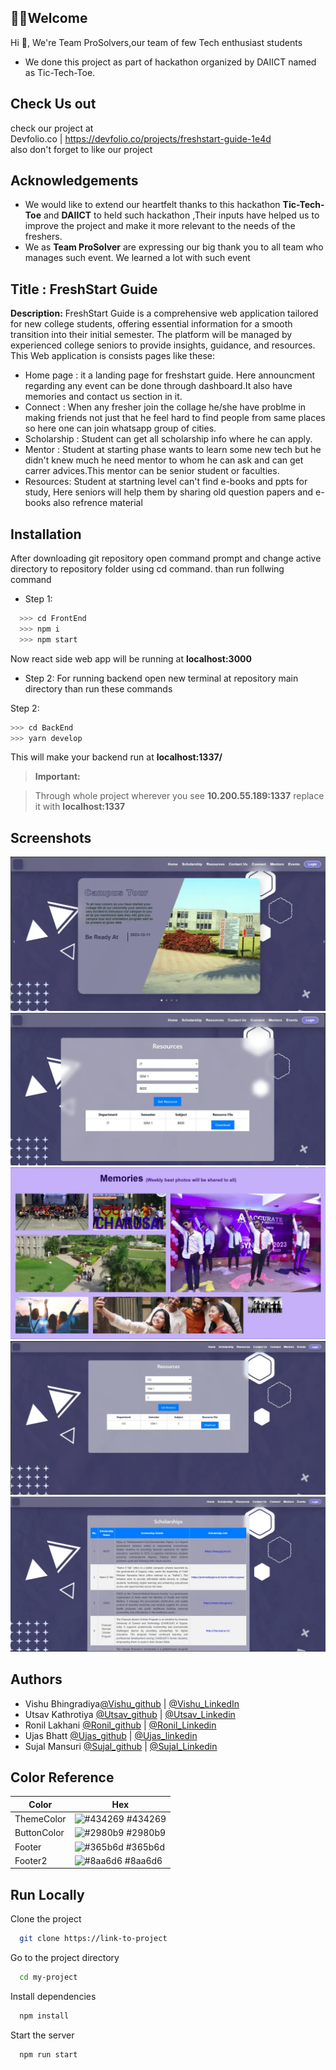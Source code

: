 
## 👨‍💻Welcome
Hi 👋, We're Team ProSolvers,our team of few Tech enthusiast students
- We done this project as part of hackathon organized by DAIICT named as Tic-Tech-Toe.

## Check Us out
check our project at  
Devfolio.co | https://devfolio.co/projects/freshstart-guide-1e4d  
also don't forget to like our project
## Acknowledgements
 - We would like to extend our heartfelt thanks to this hackathon **Tic-Tech-Toe** and **DAIICT** to held such hackathon ,Their inputs have helped us to improve the project and make it more relevant to the needs of the freshers.
 - We as **Team ProSolver** are expressing our big thank you to all team who manages such event. We learned a lot with such event
## Title : FreshStart Guide
**Description:** FreshStart Guide is a comprehensive web application tailored for new college students,
offering essential information for a smooth transition into their initial semester. The platform will be managed by experienced college seniors to provide insights, guidance, and resources.  
This Web application is consists pages like these:
- Home page : it a landing page for freshstart guide. Here announcment regarding any event can be done through dashboard.It also have memories and contact us section in it.
- Connect : When any fresher join the collage he/she have problme in making friends not just that he feel hard to find people from same places so here one can join whatsapp group of cities.
- Scholarship : Student can get all scholarship info where he can apply.
- Mentor : Student at starting phase wants to learn some new tech but he didn't knew much he need mentor to whom he can ask and can get carrer advices.This mentor can be senior student or faculties.
- Resources: Student at startning level can't find e-books and ppts for study, Here seniors will help them by sharing old question papers and e-books also refrence material

## Installation

After downloading git repository open command prompt and change active directory to repository folder using cd command.
than run follwing command
- Step 1:
```bash
  >>> cd FrontEnd
  >>> npm i
  >>> npm start
```
Now react side web app will be running at **localhost:3000**  

- Step 2:
For running backend open new terminal at repository main  directory than run these commands 

Step 2:
    
```bash
>>> cd BackEnd
>>> yarn develop

```
This will make your backend run at **localhost:1337/**   
> **Important:**

> Through whole project wherever you see **10.200.55.189:1337** replace it with **localhost:1337**


## Screenshots

![Home Page](screenshot/96f0af35-2385-4766-ba05-9c8e9610d732.webp)
![Resources](screenshot/78cc7235-e21b-4d1a-8c9b-1dfae8421662.webp)
![Memories](screenshot/c2bd8e9b-e6da-4bb6-9770-17db30f5598c.webp)
![mentors](screenshot/e35b8be2-9578-4aab-8bd9-c3049a687790.webp)
![ScholarShip](screenshot/fdfdcb6d-4141-4ddd-bcef-060dc8dc8980.webp)


## Authors

- Vishu Bhingradiya[@Vishu_github](https://github.com/Vishuvishu) | [@Vishu_LinkedIn](https://www.linkedin.com/in/vishu-kishorbhai-667668229) 
- Utsav Kathrotiya [@Utsav_github](https://github.com/Utsav-7/) | [@Utsav_Linkedin](https://www.linkedin.com/in/utsav-katharotiya/) 
- Ronil Lakhani [@Ronil_github](https://github.com/Ronil999) | [@Ronil_Linkedin](https://www.linkedin.com/in/ronil-lakhani/) 
- Ujas Bhatt [@Ujas_github](https://github.com/UjasBhatt10) | [@Ujas_linkedin](https://www.linkedin.com/in/ujas-bhatt-b56922228/) 
- Sujal Mansuri [@Sujal_github](https://github.com/Sujal1104) | [@Sujal_Linkedin](https://www.linkedin.com/in/sujal-mansuri-b9aa55228/) 


## Color Reference

| Color             | Hex                                                                |
| ----------------- | ------------------------------------------------------------------ |
| ThemeColor | ![#434269](https://via.placeholder.com/10/434269?text=+) #434269 |
| ButtonColor | ![#2980b9](https://via.placeholder.com/10/2980b9?text=+) #2980b9 |
| Footer | ![#365b6d](https://via.placeholder.com/10/365b6d?text=+) #365b6d |
| Footer2 | ![#8aa6d6](https://via.placeholder.com/10/8aa6d6?text=+) #8aa6d6 |


## Run Locally

Clone the project

```bash
  git clone https://link-to-project
```

Go to the project directory

```bash
  cd my-project
```

Install dependencies

```bash
  npm install
```

Start the server

```bash
  npm run start
```

